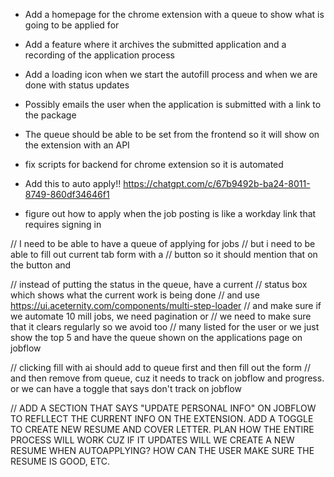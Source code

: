 - Add a homepage for the chrome extension with a queue to show what is going to be applied for
- Add a feature where it archives the submitted application and a recording of the application process
- Add a loading icon when we start the autofill process and when we are done with status updates
- Possibly emails the user when the application is submitted with a link to the package
- The queue should be able to be set from the frontend so it will show on the extension with an API

- fix scripts for backend for chrome extension so it is automated

- Add this to auto apply!! https://chatgpt.com/c/67b9492b-ba24-8011-8749-860df34646f1

- figure out how to apply when the job posting is like a workday link that requires signing in

//   I need to be able to have a queue of applying for jobs
//    but i need to be able to fill out current tab form with a
//    button so it should mention that on the button and

// instead of putting the status in the queue, have a current
// status box which shows what the current work is being done
// and use https://ui.aceternity.com/components/multi-step-loader
// and make sure if we automate 10 mill jobs, we need pagination or
// we need to make sure that it clears regularly so we avoid too
// many listed for the user or we just show the top 5 and have the queue shown on the applications page on jobflow

// clicking fill with ai should add to queue first and then fill out the form
// and then remove from queue, cuz it needs to track on jobflow and progress. or we can have a toggle that says don't track on jobflow

// ADD A SECTION THAT SAYS "UPDATE PERSONAL INFO" ON JOBFLOW TO REFLLECT THE CURRENT INFO ON THE EXTENSION. ADD A TOGGLE TO CREATE NEW RESUME AND COVER LETTER. PLAN HOW THE ENTIRE PROCESS WILL WORK CUZ IF IT UPDATES WILL WE CREATE A NEW RESUME WHEN AUTOAPPLYING? HOW CAN THE USER MAKE SURE THE RESUME IS GOOD, ETC.

